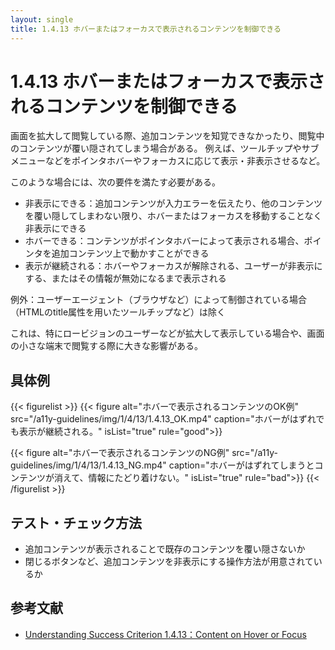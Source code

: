 ```yaml
---
layout: single
title: 1.4.13 ホバーまたはフォーカスで表示されるコンテンツを制御できる
---
```


# 1.4.13 ホバーまたはフォーカスで表示されるコンテンツを制御できる
画面を拡大して閲覧している際、追加コンテンツを知覚できなかったり、閲覧中のコンテンツが覆い隠されてしまう場合がある。
例えば、ツールチップやサブメニューなどをポインタホバーやフォーカスに応じて表示・非表示させるなど。

このような場合には、次の要件を満たす必要がある。

- 非表示にできる：追加コンテンツが入力エラーを伝えたり、他のコンテンツを覆い隠してしまわない限り、ホバーまたはフォーカスを移動することなく非表示にできる
- ホバーできる：コンテンツがポインタホバーによって表示される場合、ポインタを追加コンテンツ上で動かすことができる
- 表示が継続される：ホバーやフォーカスが解除される、ユーザーが非表示にする、またはその情報が無効になるまで表示される

例外：ユーザーエージェント（ブラウザなど）によって制御されている場合（HTMLのtitle属性を用いたツールチップなど）は除く

これは、特にロービジョンのユーザーなどが拡大して表示している場合や、画面の小さな端末で閲覧する際に大きな影響がある。

## 具体例
{{< figurelist >}}
  {{< figure
    alt="ホバーで表示されるコンテンツのOK例"
    src="/a11y-guidelines/img/1/4/13/1.4.13_OK.mp4"
    caption="ホバーがはずれでも表示が継続される。"
    isList="true"
    rule="good">}}

 {{< figure
    alt="ホバーで表示されるコンテンツのNG例"
    src="/a11y-guidelines/img/1/4/13/1.4.13_NG.mp4"
    caption="ホバーがはずれてしまうとコンテンツが消えて、情報にたどり着けない。"
    isList="true"
    rule="bad">}}
{{< /figurelist >}} 

## テスト・チェック方法

- 追加コンテンツが表示されることで既存のコンテンツを覆い隠さないか
- 閉じるボタンなど、追加コンテンツを非表示にする操作方法が用意されているか

## 参考文献

- [Understanding Success Criterion 1.4.13：Content on Hover or Focus](https://www.w3.org/WAI/WCAG21/Understanding/content-on-hover-or-focus.html)
